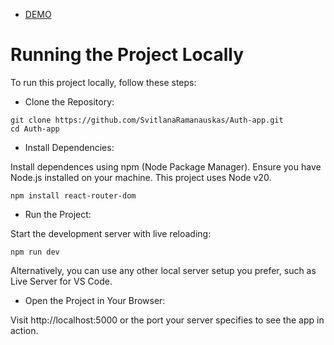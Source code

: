 * [DEMO](https://svitlanaramanauskas.github.io/Auth-app)

# Running the Project Locally

To run this project locally, follow these steps:

- Clone the Repository:

```
git clone https://github.com/SvitlanaRamanauskas/Auth-app.git
cd Auth-app
```

- Install Dependencies:

Install dependences using npm (Node Package Manager). Ensure you have Node.js installed on your machine. This project uses Node v20.

```npm install react-router-dom```

- Run the Project:

Start the development server with live reloading:

```npm run dev```

Alternatively, you can use any other local server setup you prefer, such as Live Server for VS Code.

- Open the Project in Your Browser:

Visit http://localhost:5000 or the port your server specifies to see the app in action.
